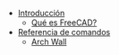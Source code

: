 * [Introducción](user-documentation/README.md) 
  * [Qué es FreeCAD?](user-documentation/about.md)
* [Referencia de comandos](command-reference/README.md) 
  * [Arch Wall](command-reference/Arch_Wall.md)